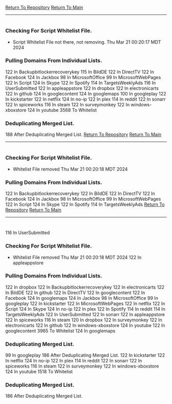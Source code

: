[Return To Repository](https://github.com/DigitalWarrior/piholeparser/)
[Return To Main](https://github.com/DigitalWarrior/piholeparser/blob/master/RecentRunLogs/Mainlog.md)
____________________________________
# 
### Checking For Script Whitelist File.
* Script Whitelist File not there, not removing. Thu Mar 21 00:20:17 MDT 2024
### Pulling Domains From Individual Lists.
122 In Backupbitlockerrecoverykey
115 In BildDE
122 In DirectTV
122 In Facebook
124 In Jackbox
98 In MicrosoftOffice
99 In MicrosoftWebPages
122 In Script
124 In Skype
122 In Spotify
114 In TargetsWeeklyAds
116 In UserSubmitted
122 In appleappstore
122 In dropbox
122 In electronicarts
122 In github
124 In googlecontent
124 In googlemaps
100 In googleplay
122 In kickstarter
122 In netflix
124 In no-ip
122 In plex
114 In reddit
122 In sonarr
122 In spiceworks
116 In steam
122 In surveymonkey
122 In windows-xboxstore
124 In youtube
3568 To Whitelist
### Deduplicating Merged List.
188 After Deduplicating Merged List.
[Return To Repository](https://github.com/DigitalWarrior/piholeparser/)
[Return To Main](https://github.com/DigitalWarrior/piholeparser/blob/master/RecentRunLogs/Mainlog.md)
____________________________________
# 
### Checking For Script Whitelist File.
* Whitelist File removed Thu Mar 21 00:20:18 MDT 2024
### Pulling Domains From Individual Lists.
122 In Backupbitlockerrecoverykey
122 In BildDE
122 In DirectTV
122 In Facebook
124 In Jackbox
98 In MicrosoftOffice
99 In MicrosoftWebPages
122 In Script
124 In Skype
122 In Spotify
114 In TargetsWeeklyAds
[Return To Repository](https://github.com/DigitalWarrior/piholeparser/)
[Return To Main](https://github.com/DigitalWarrior/piholeparser/blob/master/RecentRunLogs/Mainlog.md)
____________________________________
# 
116 In UserSubmitted
### Checking For Script Whitelist File.
* Whitelist File removed Thu Mar 21 00:20:18 MDT 2024
122 In appleappstore
### Pulling Domains From Individual Lists.
122 In dropbox
122 In Backupbitlockerrecoverykey
122 In electronicarts
122 In BildDE
122 In github
122 In DirectTV
122 In googlecontent
122 In Facebook
124 In googlemaps
124 In Jackbox
98 In MicrosoftOffice
99 In googleplay
122 In kickstarter
122 In MicrosoftWebPages
122 In netflix
122 In Script
124 In Skype
124 In no-ip
122 In plex
122 In Spotify
114 In reddit
114 In TargetsWeeklyAds
122 In UserSubmitted
122 In sonarr
122 In appleappstore
122 In spiceworks
116 In steam
120 In dropbox
122 In surveymonkey
122 In electronicarts
122 In github
122 In windows-xboxstore
124 In youtube
122 In googlecontent
3965 To Whitelist
124 In googlemaps
### Deduplicating Merged List.
99 In googleplay
186 After Deduplicating Merged List.
122 In kickstarter
122 In netflix
124 In no-ip
122 In plex
114 In reddit
122 In sonarr
122 In spiceworks
116 In steam
122 In surveymonkey
122 In windows-xboxstore
124 In youtube
1518 To Whitelist
### Deduplicating Merged List.
186 After Deduplicating Merged List.
